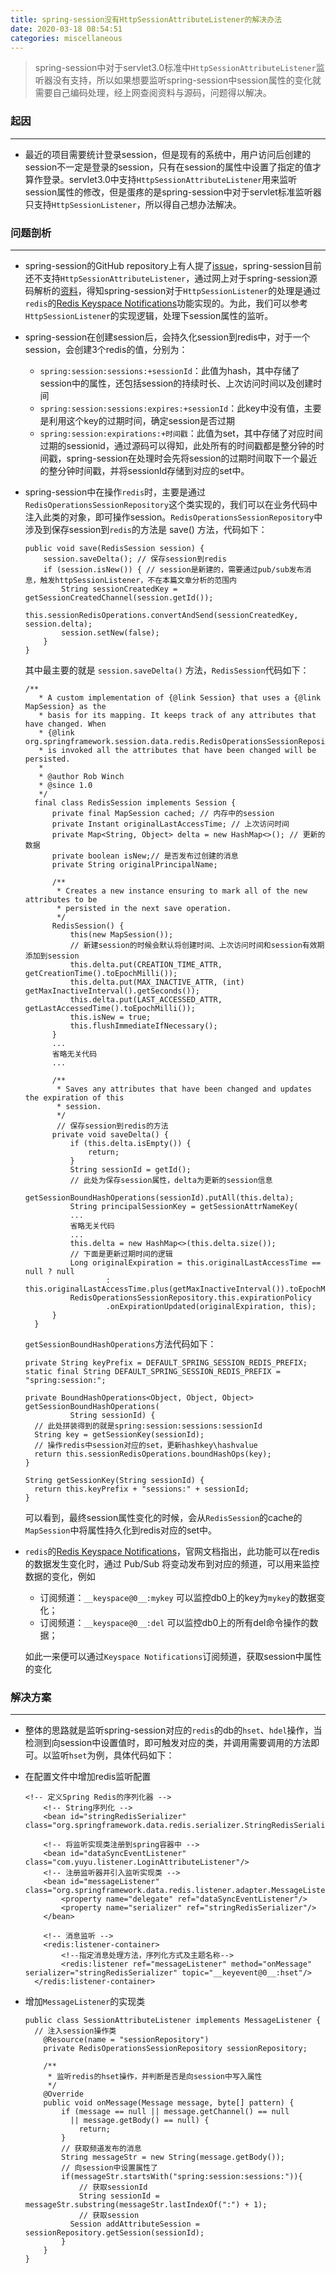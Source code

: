 ```yaml
---
title: spring-session没有HttpSessionAttributeListener的解决办法
date: 2020-03-18 08:54:51
categories: miscellaneous
---
```


> spring-session中对于servlet3.0标准中`HttpSessionAttributeListener`监听器没有支持，所以如果想要监听spring-session中session属性的变化就需要自己编码处理，经上网查阅资料与源码，问题得以解决。

<!-- more -->

### 起因

---

- 最近的项目需要统计登录session，但是现有的系统中，用户访问后创建的session不一定是登录的session，只有在session的属性中设置了指定的值才算作登录。servlet3.0中支持`HttpSessionAttributeListener`用来监听session属性的修改，但是蛋疼的是spring-session中对于servlet标准监听器只支持`HttpSessionListener`，所以得自己想办法解决。

### 问题剖析

---

- spring-session的GitHub repository上有人提了[issue](https://github.com/spring-projects/spring-session/issues/5)，spring-session目前还不支持`HttpSessionAttributeListener`，通过网上对于spring-session源码解析的[资料](https://www.cnblogs.com/lxyit/p/9719542.html)，得知spring-session对于`HttpSessionListener`的处理是通过`redis`的[Redis Keyspace Notifications](https://redis.io/topics/notifications)功能实现的。为此，我们可以参考`HttpSessionListener`的实现逻辑，处理下session属性的监听。
- spring-session在创建session后，会持久化session到redis中，对于一个session，会创建3个redis的值，分别为：
  - `spring:session:sessions:+sessionId`：此值为hash，其中存储了session中的属性，还包括session的持续时长、上次访问时间以及创建时间
  - `spring:session:sessions:expires:+sessionId`：此key中没有值，主要是利用这个key的过期时间，确定session是否过期
  - `spring:session:expirations:+时间戳`：此值为set，其中存储了对应时间过期的sessionid，通过源码可以得知，此处所有的时间戳都是整分钟的时间戳，spring-session在处理时会先将session的过期时间取下一个最近的整分钟时间戳，并将sessionId存储到对应的set中。

- spring-session中在操作`redis`时，主要是通过`RedisOperationsSessionRepository`这个类实现的，我们可以在业务代码中注入此类的对象，即可操作session。`RedisOperationsSessionRepository`中涉及到保存session到`redis`的方法是 save() 方法，代码如下：

  ```
  public void save(RedisSession session) {
      session.saveDelta(); // 保存session到redis
      if (session.isNew()) { // session是新建的，需要通过pub/sub发布消息，触发httpSessionListener，不在本篇文章分析的范围内
          String sessionCreatedKey = getSessionCreatedChannel(session.getId());
          this.sessionRedisOperations.convertAndSend(sessionCreatedKey, session.delta);
          session.setNew(false);
      }
  }
  ```

  其中最主要的就是 `session.saveDelta()` 方法，`RedisSession`代码如下：

  ```
  /**
  	 * A custom implementation of {@link Session} that uses a {@link MapSession} as the
  	 * basis for its mapping. It keeps track of any attributes that have changed. When
  	 * {@link org.springframework.session.data.redis.RedisOperationsSessionRepository.RedisSession#saveDelta()}
  	 * is invoked all the attributes that have been changed will be persisted.
  	 *
  	 * @author Rob Winch
  	 * @since 1.0
  	 */
  	final class RedisSession implements Session {
  		private final MapSession cached; // 内存中的session
  		private Instant originalLastAccessTime; // 上次访问时间
  		private Map<String, Object> delta = new HashMap<>(); // 更新的数据
  		private boolean isNew;// 是否发布过创建的消息
  		private String originalPrincipalName; 
  
  		/**
  		 * Creates a new instance ensuring to mark all of the new attributes to be
  		 * persisted in the next save operation.
  		 */
  		RedisSession() {
  			this(new MapSession());
  			// 新建session的时候会默认将创建时间、上次访问时间和session有效期添加到session
  			this.delta.put(CREATION_TIME_ATTR, getCreationTime().toEpochMilli());
  			this.delta.put(MAX_INACTIVE_ATTR, (int) getMaxInactiveInterval().getSeconds());
  			this.delta.put(LAST_ACCESSED_ATTR, getLastAccessedTime().toEpochMilli());
  			this.isNew = true;
  			this.flushImmediateIfNecessary();
  		}
   		...
   		省略无关代码
   		...
  
  		/**
  		 * Saves any attributes that have been changed and updates the expiration of this
  		 * session.
  		 */
  		 // 保存session到redis的方法
  		private void saveDelta() {
  			if (this.delta.isEmpty()) {
  				return;
  			}
  			String sessionId = getId();
  			// 此处为保存session属性，delta为更新的session信息
  			getSessionBoundHashOperations(sessionId).putAll(this.delta);
  			String principalSessionKey = getSessionAttrNameKey(
  			...
  			省略无关代码
  			...
  			this.delta = new HashMap<>(this.delta.size());
  			// 下面是更新过期时间的逻辑
  			Long originalExpiration = this.originalLastAccessTime == null ? null
  					: this.originalLastAccessTime.plus(getMaxInactiveInterval()).toEpochMilli();
  			RedisOperationsSessionRepository.this.expirationPolicy
  					.onExpirationUpdated(originalExpiration, this);
  		}
  	}
  ```

  `getSessionBoundHashOperations`方法代码如下：

  ```
  private String keyPrefix = DEFAULT_SPRING_SESSION_REDIS_PREFIX;
  static final String DEFAULT_SPRING_SESSION_REDIS_PREFIX = "spring:session:";
  
  private BoundHashOperations<Object, Object, Object> getSessionBoundHashOperations(
  			String sessionId) {
  	// 此处拼装得到的就是spring:session:sessions:sessionId
  	String key = getSessionKey(sessionId); 
  	// 操作redis中session对应的set，更新hashkey\hashvalue
  	return this.sessionRedisOperations.boundHashOps(key);
  }
  
  String getSessionKey(String sessionId) {
  	return this.keyPrefix + "sessions:" + sessionId;
  }
  ```

  可以看到，最终session属性变化的时候，会从`RedisSession`的cache的`MapSession`中将属性持久化到redis对应的set中。

- `redis`的[Redis Keyspace Notifications](https://redis.io/topics/notifications)，官网文档指出，此功能可以在redis的数据发生变化时，通过 Pub/Sub 将变动发布到对应的频道，可以用来监控数据的变化，例如

  - 订阅频道：`__keyspace@0__:mykey` 可以监控db0上的key为`mykey`的数据变化；
  - 订阅频道：`__keyspace@0__:del` 可以监控db0上的所有del命令操作的数据；

  如此一来便可以通过`Keyspace Notifications`订阅频道，获取session中属性的变化

### 解决方案

---

- 整体的思路就是监听spring-session对应的`redis`的db的`hset`、`hdel`操作，当检测到向session中设置值时，即可触发对应的类，并调用需要调用的方法即可。以监听`hset`为例，具体代码如下：

- 在配置文件中增加redis监听配置

  ```
  <!-- 定义Spring Redis的序列化器 -->
      <!-- String序列化 -->
      <bean id="stringRedisSerializer" class="org.springframework.data.redis.serializer.StringRedisSerializer"/>
  
      <!-- 将监听实现类注册到spring容器中 -->
      <bean id="dataSyncEventListener" class="com.yuyu.listener.LoginAttributeListener"/>
      <!-- 注册监听器并引入监听实现类 -->
      <bean id="messageListener" class="org.springframework.data.redis.listener.adapter.MessageListenerAdapter">
          <property name="delegate" ref="dataSyncEventListener"/>
          <property name="serializer" ref="stringRedisSerializer"/>
      </bean>
  
      <!-- 消息监听 -->
      <redis:listener-container>
          <!--指定消息处理方法，序列化方式及主题名称-->
          <redis:listener ref="messageListener" method="onMessage" serializer="stringRedisSerializer" topic="__keyevent@0__:hset"/>
  	</redis:listener-container> 
  ```

  

- 增加`MessageListener`的实现类

  ```
  public class SessionAttributeListener implements MessageListener {
  	// 注入session操作类
      @Resource(name = "sessionRepository")
      private RedisOperationsSessionRepository sessionRepository;
  
      /**
       * 监听redis的hset操作，并判断是否是向session中写入属性
       */
      @Override
      public void onMessage(Message message, byte[] pattern) {
          if (message == null || message.getChannel() == null 
          	|| message.getBody() == null) {
              return;
          }
          // 获取频道发布的消息
          String messageStr = new String(message.getBody());
          // 向session中设置属性了
          if(messageStr.startsWith("spring:session:sessions:")){
              // 获取sessionId
              String sessionId = messageStr.substring(messageStr.lastIndexOf(":") + 1);
              // 获取session
  			Session addAttributeSession = sessionRepository.getSession(sessionId);
          }
      }
  }
  ```

  